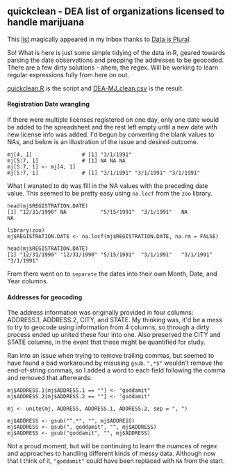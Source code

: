 ## quickclean - DEA list of organizations licensed to handle marijuana

This [list](http://birrenbach.com/INSTITUTE/wp-content/uploads/2016/04/16-00257-F-Final.xlsx.pdf) magically appeared in my inbox thanks to [Data is Plural](https://tinyletter.com/data-is-plural).

So! What is here is just some simple tidying of the data in R, geared towards parsing the date observations and prepping the addresses to be geocoded. There are a few dirty solutions - ahem, the regex. Will be working to learn regular expressions fully from here on out.

[quickclean.R](https://github.com/mozzarellaV8/dea-mj/blob/master/quickclean.R) is the script and [DEA-MJ_clean.csv](https://github.com/mozzarellaV8/dea-mj/blob/master/DEA-MJ_clean.csv) is the result.

#### Registration Date wrangling

If there were multiple licenses registered on one day, only one date would be added to the spreadsheet and the rest left empty until a new date with new license info was added. I'd begun by converting the blank values to NAs, and below is an illustration of the issue and desired outcome. 

``` {r}
mj[4, 1]                # [1] "3/1/1991"
mj[5:7, 1]              # [1] NA NA NA
mj[5:7, 1] <- mj[4, 1]  
mj[5:7, 1]              # [1] "3/1/1991" "3/1/1991" "3/1/1991"
```

What I wanated to do was fill in the NA values with the preceding date value. This seemed to be pretty easy using `na.locf` from the `zoo` library.

``` {r}
head(mj$REGISTRATION.DATE)
[1] "12/31/1990" NA           "5/15/1991"  "3/1/1991"   NA           NA

library(zoo)
mj$REGISTRATION.DATE <- na.locf(mj$REGISTRATION.DATE, na.rm = FALSE)

head(mj$REGISTRATION.DATE)
[1] "12/31/1990" "12/31/1990" "5/15/1991"  "3/1/1991"   "3/1/1991"   "3/1/1991"  
```

From there went on to `separate` the dates into their own Month, Date, and Year columns. 

#### Addresses for geocoding

The address information was originally provided in four columns: ADDRESS.1, ADDRESS.2, CITY, and STATE. My thinking was, it'd be a mess to try to geocode using information from 4 columns, so through a dirty process ended up united these four into one. Also preserved the CITY and STATE columns, in the event that those might be quantified for study. 

Ran into an issue when trying to remove trailing commas, but seemed to have found a bad workaround by misusing `gsub`. `",*$"` wouldn't remove the end-of-string commas, so I added a word to each field following the comma and removed that afterwards:

``` {r}
mj$ADDRESS.1[mj$ADDRESS.1 == ""] <- "goddamit"
mj$ADDRESS.2[mj$ADDRESS.2 == ""] <- "goddamit"

mj <- unite(mj, ADDRESS, ADDRESS.1, ADDRESS.2, sep = ", ")

mj$ADDRESS <- gsub("^,*", "", mj$ADDRESS)
mj$ADDRESS <- gsub(", goddamit", "", mj$ADDRESS)
mj$ADDRESS <- gsub("goddamit", "", mj$ADDRESS)
```

Not a proud moment, but will be continuing to learn the nuances of regex and approaches to handling different kinds of messy data. Although now that I think of it, `"goddamit"` could have been replaced with `NA` from the start. 
